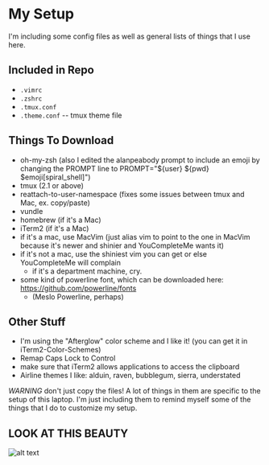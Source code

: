 # My Setup

I'm including some config files as well as general lists of things that I use here.

## Included in Repo
* `.vimrc`
* `.zshrc`
* `.tmux.conf`
* `.theme.conf` -- tmux theme file

## Things To Download
* oh-my-zsh (also I edited the alanpeabody prompt to include an emoji by changing the PROMPT line to PROMPT="${user} ${pwd} $emoji[spiral_shell]")
* tmux (2.1 or above)
* reattach-to-user-namespace (fixes some issues between tmux and Mac, ex. copy/paste)
* vundle
* homebrew (if it's a Mac)
* iTerm2 (if it's a Mac)
* if it's a mac, use MacVim (just alias vim to point to the one in MacVim because it's newer and shinier and YouCompleteMe wants it)
* if it's not a mac, use the shiniest vim you can get or else YouCompleteMe will complain
  * if it's a department machine, cry.
* some kind of powerline font, which can be downloaded here: https://github.com/powerline/fonts
  * (Meslo Powerline, perhaps)

## Other Stuff
* I'm using the "Afterglow" color scheme and I like it! (you can get it in iTerm2-Color-Schemes)
* Remap Caps Lock to Control
* make sure that iTerm2 allows applications to access the clipboard
* Airline themes I like: alduin, raven, bubblegum, sierra, understated

*WARNING* don't just copy the files! A lot of things in them are specific to the setup of this laptop. I'm just including them to remind myself some of the things that I do to customize my setup.

## LOOK AT THIS BEAUTY
![alt text](https://user-images.githubusercontent.com/12420326/27706897-569c093c-5ce1-11e7-890e-5368744e180d.png)
